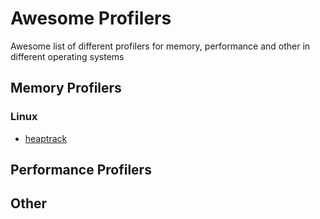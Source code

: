 # Awesome Profilers
Awesome list of different profilers for memory, performance and other in different operating systems

## Memory Profilers
### Linux
* [heaptrack](https://github.com/KDE/heaptrack)


## Performance Profilers

## Other
